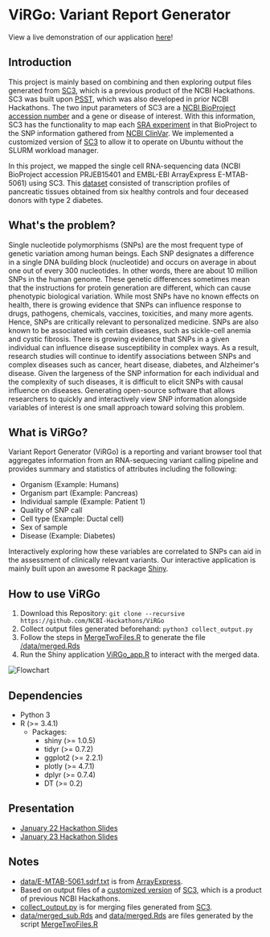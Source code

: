 # ViRGo: Variant Report Generator 

View a live demonstration of our application [here](https://hsiaoyi0504.shinyapps.io/virgo/)!

## Introduction   
This project is mainly based on combining and then exploring output files generated from [SC3](https://github.com/NCBI-Hackathons/SC3), which is a previous product of the NCBI Hackathons. SC3 was built upon [PSST](https://github.com/NCBI-Hackathons/PSST), which was also developed in prior NCBI Hackathons. The two input parameters of SC3 are a [NCBI BioProject accession number](https://www.ncbi.nlm.nih.gov/bioproject/) and a gene or disease of interest. With this information, SC3 has the functionality to map each [SRA experiment](https://www.ncbi.nlm.nih.gov/sra) in that BioProject to the SNP information gathered from [NCBI ClinVar](https://www.ncbi.nlm.nih.gov/clinvar/). We implemented a customized version of [SC3](https://github.com/hsiaoyi0504/SC3) to allow it to operate on Ubuntu without the SLURM workload manager.

In this project, we mapped the single cell RNA-sequencing data (NCBI BioProject accession PRJEB15401 and EMBL-EBI ArrayExpress E-MTAB-5061) using SC3. This [dataset](https://www.ncbi.nlm.nih.gov/bioproject/?term=PRJEB15401) consisted of transcription profiles of pancreatic tissues obtained from six healthy controls and four deceased donors with type 2 diabetes.

## What's the problem?
Single nucleotide polymorphisms (SNPs) are the most frequent type of genetic variation among human beings. Each SNP designates a difference in a single DNA building block (nucleotide) and occurs on average in about one out of every 300 nucleotides. In other words, there are about 10 million SNPs in the human genome. These genetic differences sometimes mean that the instructions for protein generation are different, which can cause phenotypic biological variation. While most SNPs have no known effects on health, there is growing evidence that SNPs can influence response to drugs, pathogens, chemicals, vaccines, toxicities, and many more agents. Hence, SNPs are critically relevant to personalized medicine. SNPs are also known to be associated with certain diseases, such as sickle-cell anemia and cystic fibrosis. There is growing evidence that SNPs in a given individual can influence disease susceptibility in complex ways. As a result, research studies will continue to identify associations between SNPs and complex diseases such as cancer, heart disease, diabetes, and Alzheimer's disease. Given the largeness of the SNP information for each individual and the complexity of such diseases, it is difficult to elicit SNPs with causal influence on diseases. Generating open-source software that allows researchers to quickly and interactively view SNP information alongside variables of interest is one small approach toward solving this problem.

## What is ViRGo?
Variant Report Generator (ViRGo) is a reporting and variant browser tool that aggregates information from an RNA-sequecing variant calling pipeline and provides summary and statistics of attributes including the following:

- Organism (Example: Humans)
- Organism part (Example: Pancreas)
- Individual sample (Example: Patient 1)
- Quality of SNP call
- Cell type (Example: Ductal cell)
- Sex of sample
- Disease (Example: Diabetes)

Interactively exploring how these variables are correlated to SNPs can aid in the assessment of clinically relevant variants. Our interactive application is mainly built upon an awesome R package [Shiny](https://shiny.rstudio.com/).
  
## How to use ViRGo
1. Download this Repository: `git clone --recursive https://github.com/NCBI-Hackathons/ViRGo`
2. Collect output files generated beforehand: `python3 collect_output.py`
3. Follow the steps in [MergeTwoFiles.R](MergeTwoFiles.R) to generate the file [/data/merged.Rds](/data/merged.Rds)
4. Run the Shiny application [ViRGo_app.R](ViRGo_app.R) to interact with the merged data.

![Flowchart](https://github.com/NCBI-Hackathons/ViRGo/blob/master/flowcharts/flowChart.png)

## Dependencies
* Python 3
* R (>= 3.4.1)
  * Packages:
    * shiny (>= 1.0.5)
    * tidyr (>= 0.7.2)
    * ggplot2 (>= 2.2.1)
    * plotly (>= 4.7.1)
    * dplyr (>= 0.7.4)
    * DT (>= 0.2)
    
## Presentation
* [January 22 Hackathon Slides](./presentation/Presentation_012218.pptx)
* [January 23 Hackathon Slides](https://docs.google.com/presentation/d/1YjBH5frG3v0PLQ3x3KwyDh3pNva85L7tBzYqLTyb7h0/edit#slide=id.p)
  
## Notes
* [data/E-MTAB-5061.sdrf.txt](./data/E-MTAB-5061.sdrf.txt) is from [ArrayExpress](https://www.ebi.ac.uk/arrayexpress/experiments/E-MTAB-5061/).
* Based on output files of a [customized version](https://github.com/hsiaoyi0504/SC3) of [SC3](https://github.com/NCBI-Hackathons/SC3), which is a product of previous NCBI Hackathons.
* [collect_output.py](collect_output.py) is for merging files generated from [SC3]((https://github.com/hsiaoyi0504/SC3)).
* [data/merged_sub.Rds](./data/merged_sub.Rds) and [data/merged.Rds](./data/merged.Rds) are files generated by the script [MergeTwoFiles.R](MergeTwoFiles.R)
